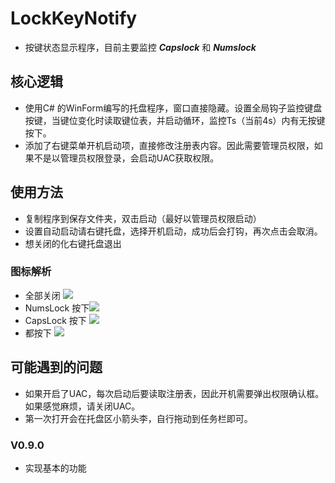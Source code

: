 # LockKeyNotify
* 按键状态显示程序，目前主要监控 ***Capslock*** 和 ***Numslock***
## 核心逻辑
* 使用C# 的WinForm编写的托盘程序，窗口直接隐藏。设置全局钩子监控键盘按键，当键位变化时读取键位表，并启动循环，监控Ts（当前4s）内有无按键按下。
* 添加了右键菜单开机启动项，直接修改注册表内容。因此需要管理员权限，如果不是以管理员权限登录，会启动UAC获取权限。
## 使用方法
* 复制程序到保存文件夹，双击启动（最好以管理员权限启动）
* 设置自动启动请右键托盘，选择开机启动，成功后会打钩，再次点击会取消。
* 想关闭的化右键托盘退出
### 图标解析
* 全部关闭           ![](http://upload-images.jianshu.io/upload_images/6940610-85a53fdea6d44f5d.PNG?imageMogr2/auto-orient/strip%7CimageView2/2/w/1240)
* NumsLock 按下![](http://upload-images.jianshu.io/upload_images/6940610-a097f5d85db688d4.PNG?imageMogr2/auto-orient/strip%7CimageView2/2/w/1240)
* CapsLock 按下 ![](http://upload-images.jianshu.io/upload_images/6940610-f90a7539a20e2893.PNG?imageMogr2/auto-orient/strip%7CimageView2/2/w/1240)
* 都按下              ![](http://upload-images.jianshu.io/upload_images/6940610-ec3a43830ebcaa91.PNG?imageMogr2/auto-orient/strip%7CimageView2/2/w/1240)
## 可能遇到的问题
* 如果开启了UAC，每次启动后要读取注册表，因此开机需要弹出权限确认框。如果感觉麻烦，请关闭UAC。
* 第一次打开会在托盘区小箭头李，自行拖动到任务栏即可。
### V0.9.0
* 实现基本的功能
